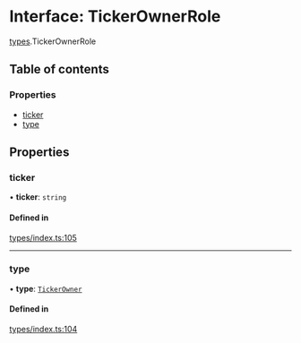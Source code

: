 # Interface: TickerOwnerRole

[types](../wiki/types).TickerOwnerRole

## Table of contents

### Properties

- [ticker](../wiki/types.TickerOwnerRole#ticker)
- [type](../wiki/types.TickerOwnerRole#type)

## Properties

### ticker

• **ticker**: `string`

#### Defined in

[types/index.ts:105](https://github.com/PolymeshAssociation/polymesh-sdk/blob/95e180d2/src/types/index.ts#L105)

___

### type

• **type**: [`TickerOwner`](../wiki/types.RoleType#tickerowner)

#### Defined in

[types/index.ts:104](https://github.com/PolymeshAssociation/polymesh-sdk/blob/95e180d2/src/types/index.ts#L104)
